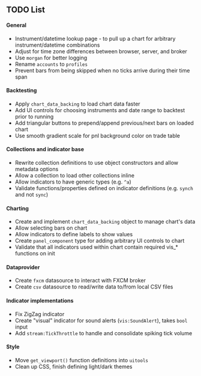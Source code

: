 ## TODO List

#### General

* Instrument/datetime lookup page - to pull up a chart for arbitrary instrument/datetime combinations
* Adjust for time zone differences between browser, server, and broker
* Use `morgan` for better logging
* Rename `accounts` to `profiles`
* Prevent bars from being skipped when no ticks arrive during their time span

#### Backtesting

* Apply `chart_data_backing` to load chart data faster
* Add UI controls for choosing instruments and date range to backtest prior to running
* Add triangular buttons to prepend/append previous/next bars on loaded chart
* Use smooth gradient scale for pnl background color on trade table

#### Collections and indicator base

* Rewrite collection definitions to use object constructors and allow metadata options
* Allow a collection to load other collections inline
* Allow indicators to have generic types (e.g. `^a`)
* Validate functions/properties defined on indicator definitions (e.g. `synch` and not `sync`)

#### Charting

* Create and implement `chart_data_backing` object to manage chart's data
* Allow selecting bars on chart
* Allow indicators to define labels to show values 
* Create `panel_component` type for adding arbitrary UI controls to chart
* Validate that all indicators used within chart contain required vis_* functions on init

#### Dataprovider

* Create `fxcm` datasource to interact with FXCM broker
* Create `csv` datasource to read/write data to/from local CSV files

#### Indicator implementations

* Fix ZigZag indicator
* Create "visual" indicator for sound alerts (`vis:SoundAlert`), takes `bool` input
* Add `stream:TickThrottle` to handle and consolidate spiking tick volume

#### Style

* Move `get_viewport()` function definitions into `uitools`
* Clean up CSS, finish defining light/dark themes
